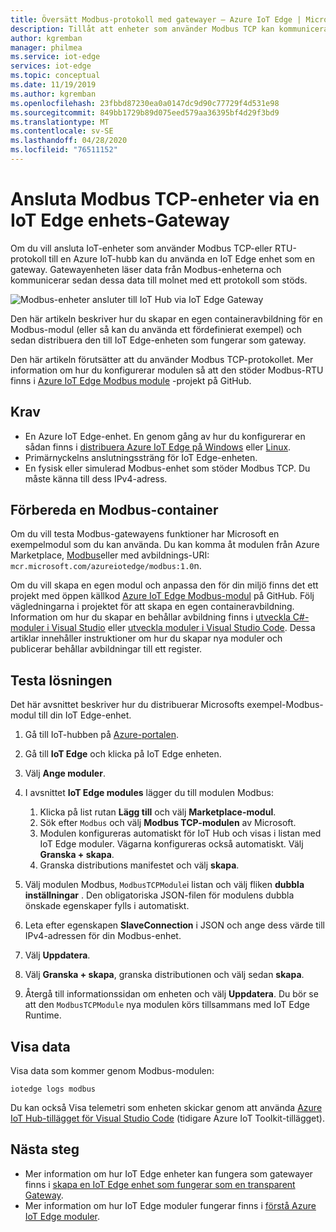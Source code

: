 ```yaml
---
title: Översätt Modbus-protokoll med gatewayer – Azure IoT Edge | Microsoft Docs
description: Tillåt att enheter som använder Modbus TCP kan kommunicera med Azure IoT Hub genom att skapa en IoT Edge-gatewayenhet
author: kgremban
manager: philmea
ms.service: iot-edge
services: iot-edge
ms.topic: conceptual
ms.date: 11/19/2019
ms.author: kgremban
ms.openlocfilehash: 23fbbd87230ea0a0147dc9d90c77729f4d531e98
ms.sourcegitcommit: 849bb1729b89d075eed579aa36395bf4d29f3bd9
ms.translationtype: MT
ms.contentlocale: sv-SE
ms.lasthandoff: 04/28/2020
ms.locfileid: "76511152"
---
```

# <a name="connect-modbus-tcp-devices-through-an-iot-edge-device-gateway"></a>Ansluta Modbus TCP-enheter via en IoT Edge enhets-Gateway

Om du vill ansluta IoT-enheter som använder Modbus TCP-eller RTU-protokoll till en Azure IoT-hubb kan du använda en IoT Edge enhet som en gateway. Gatewayenheten läser data från Modbus-enheterna och kommunicerar sedan dessa data till molnet med ett protokoll som stöds.

![Modbus-enheter ansluter till IoT Hub via IoT Edge Gateway](./media/deploy-modbus-gateway/diagram.png)

Den här artikeln beskriver hur du skapar en egen containeravbildning för en Modbus-modul (eller så kan du använda ett fördefinierat exempel) och sedan distribuera den till IoT Edge-enheten som fungerar som gateway.

Den här artikeln förutsätter att du använder Modbus TCP-protokollet. Mer information om hur du konfigurerar modulen så att den stöder Modbus-RTU finns i [Azure IoT Edge Modbus module](https://github.com/Azure/iot-edge-modbus) -projekt på GitHub.

## <a name="prerequisites"></a>Krav

* En Azure IoT Edge-enhet. En genom gång av hur du konfigurerar en sådan finns i [distribuera Azure IoT Edge på Windows](quickstart.md) eller [Linux](quickstart-linux.md).
* Primärnyckelns anslutningssträng för IoT Edge-enheten.
* En fysisk eller simulerad Modbus-enhet som stöder Modbus TCP. Du måste känna till dess IPv4-adress.

## <a name="prepare-a-modbus-container"></a>Förbereda en Modbus-container

Om du vill testa Modbus-gatewayens funktioner har Microsoft en exempelmodul som du kan använda. Du kan komma åt modulen från Azure Marketplace, [Modbus](https://azuremarketplace.microsoft.com/marketplace/apps/microsoft_iot.edge-modbus?tab=Overview)eller med avbildnings-URI: `mcr.microsoft.com/azureiotedge/modbus:1.0`n.

Om du vill skapa en egen modul och anpassa den för din miljö finns det ett projekt med öppen källkod [Azure IoT Edge Modbus-modul](https://github.com/Azure/iot-edge-modbus) på GitHub. Följ vägledningarna i projektet för att skapa en egen containeravbildning. Information om hur du skapar en behållar avbildning finns i [utveckla C#-moduler i Visual Studio](how-to-visual-studio-develop-csharp-module.md) eller [utveckla moduler i Visual Studio Code](how-to-vs-code-develop-module.md). Dessa artiklar innehåller instruktioner om hur du skapar nya moduler och publicerar behållar avbildningar till ett register.

## <a name="try-the-solution"></a>Testa lösningen

Det här avsnittet beskriver hur du distribuerar Microsofts exempel-Modbus-modul till din IoT Edge-enhet.

1. Gå till IoT-hubben på [Azure-portalen](https://portal.azure.com/).

2. Gå till **IoT Edge** och klicka på IoT Edge enheten.

3. Välj **Ange moduler**.

4. I avsnittet **IoT Edge modules** lägger du till modulen Modbus:

   1. Klicka på list rutan **Lägg till** och välj **Marketplace-modul**.
   2. Sök efter `Modbus` och välj **Modbus TCP-modulen** av Microsoft.
   3. Modulen konfigureras automatiskt för IoT Hub och visas i listan med IoT Edge moduler. Vägarna konfigureras också automatiskt. Välj **Granska + skapa**.
   4. Granska distributions manifestet och välj **skapa**.

5. Välj modulen Modbus, `ModbusTCPModule`i listan och välj fliken **dubbla inställningar** . Den obligatoriska JSON-filen för modulens dubbla önskade egenskaper fylls i automatiskt.

6. Leta efter egenskapen **SlaveConnection** i JSON och ange dess värde till IPv4-adressen för din Modbus-enhet.

7. Välj **Uppdatera**.

8. Välj **Granska + skapa**, granska distributionen och välj sedan **skapa**.

9. Återgå till informationssidan om enheten och välj **Uppdatera**. Du bör se att den `ModbusTCPModule` nya modulen körs tillsammans med IoT Edge Runtime.

## <a name="view-data"></a>Visa data

Visa data som kommer genom Modbus-modulen:

```cmd/sh
iotedge logs modbus
```

Du kan också Visa telemetri som enheten skickar genom att använda [Azure IoT Hub-tillägget för Visual Studio Code](https://marketplace.visualstudio.com/items?itemName=vsciot-vscode.azure-iot-toolkit) (tidigare Azure IoT Toolkit-tillägget).

## <a name="next-steps"></a>Nästa steg

* Mer information om hur IoT Edge enheter kan fungera som gatewayer finns i [skapa en IoT Edge enhet som fungerar som en transparent Gateway](./how-to-create-transparent-gateway.md).
* Mer information om hur IoT Edge moduler fungerar finns i [förstå Azure IoT Edge moduler](iot-edge-modules.md).
